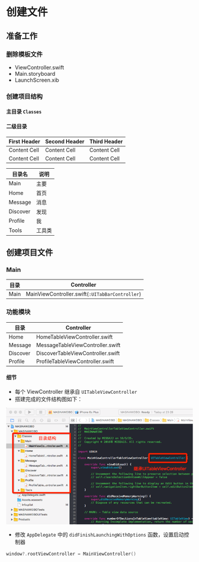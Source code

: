 # 创建文件

## 准备工作

### 删除模板文件

* ViewController.swift
* Main.storyboard
* LaunchScreen.xib

### 创建项目结构

#### 主目录 `Classes`

#### 二级目录
| First Header | Second Header | Third Header |
| ------------ | ------------- | ------------ |
| Content Cell | Content Cell  | Content Cell |
| Content Cell | Content Cell  | Content Cell |


 目录名 | 说明 
 ----- | -----
 Main | 主要 
 Home | 首页 
 Message | 消息 
 Discover | 发现 
 Profile | 我 
 Tools | 工具类 

## 创建项目文件

### Main

| 目录 | Controller |
| -- | -- |
| Main | MainViewController.swift(`:UITabBarController`) |

### 功能模块

| 目录 | Controller |
| -- | -- |
| Home | HomeTableViewController.swift |
| Message | MessageTableViewController.swift |
| Discover | DiscoverTableViewController.swift |
| Profile | ProfileTableViewController.swift |

#### 细节

* 每个 ViewController 继承自 `UITableViewController`
* 搭建完成的文件结构图如下：

![image](./images/CreateProject/目录结构.png)

 

* 修改 `AppDelegate` 中的 `didFinishLaunchingWithOptions` 函数，设置启动控制器

```swift
window?.rootViewController = MainViewController()
```
